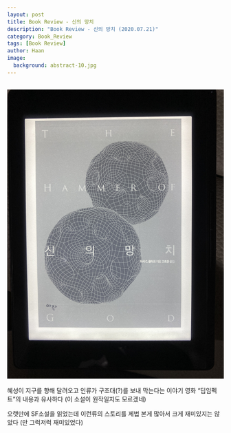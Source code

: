 ```yaml
---
layout: post
title: Book Review - 신의 망치
description: "Book Review - 신의 망치 (2020.07.21)" 
category: Book_Review
tags: [Book Review]
author: Haan
image:
  background: abstract-10.jpg
---
```

<br/>

<img src="/assets/img/BR_200721.jpeg">

혜성이 지구를 향해 달려오고 인류가 구조대(?)를 보내 막는다는 이야기 영화 “딥임펙트”의 내용과 유사하다 (이 소설이 원작일지도 모르겠네)

오랫만에 SF소설을 읽었는데 이런류의 스토리를 제법 본게 많아서 크게 재미있지는 않았다 (만 그럭저럭 재미있었다) 

